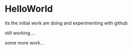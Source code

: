 # HelloWorld

Its the initial work am doing and experimenting with github

still working....

some more work...
